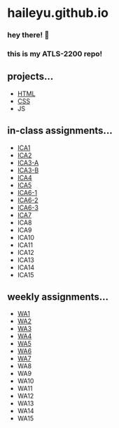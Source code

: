 # haileyu.github.io

### hey there! 👋
### this is my ATLS-2200 repo!  

## projects...
* [HTML](https://haileyu.github.io/haileyu/html-midterm/page1)
* [CSS](https://haileyu.github.io/haileyu/css-midterm/index2)
* JS 

## in-class assignments...
* [ICA1](/ica/hu-ica1.pdf)
* [ICA2](/ica/hu-ica2.pdf)
* [ICA3-A](https://haileyu.github.io/haileyu/ica/hu-ica3a)
* [ICA3-B](https://haileyu.github.io/haileyu/ica/hu-ica3b)
* [ICA4](https://haileyu.github.io/haileyu/ica/hu-ica4)
* [ICA5](https://haileyu.github.io/haileyu/ica/hu-ica5)
* [ICA6-1](https://haileyu.github.io/haileyu/ica/ica6/ica6-part1)
* [ICA6-2](https://haileyu.github.io/haileyu/ica/ica6/ica6-part2)
* [ICA6-3](https://haileyu.github.io/haileyu/ica/ica6/ica6-part3)
* [ICA7](https://haileyu.github.io/haileyu/ica/hu-ica7)
* ICA8
* ICA9
* ICA10
* ICA11
* ICA12
* ICA13
* ICA14
* ICA15

## weekly assignments...
* [WA1](https://haileyu.github.io/haileyu/wa/wa1)
* [WA2](https://haileyu.github.io/haileyu/wa/wa2)
* [WA3](https://haileyu.github.io/haileyu/wa/wa3)
* [WA4](https://haileyu.github.io/haileyu/wa/wa4)
* [WA5](https://haileyu.github.io/haileyu/wa/wa5)
* [WA6](https://haileyu.github.io/haileyu/wa/wa6)
* [WA7](https://haileyu.github.io/haileyu/wa/wa7)
* WA8
* WA9
* WA10
* WA11
* WA12
* WA13
* WA14
* WA15